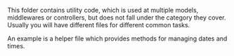 This folder contains utility code, which is used at multiple models, middlewares or controllers, but does not fall under the category they cover. Usually you will have different files for different common tasks.

An example is a helper file which provides methods for managing dates and times.